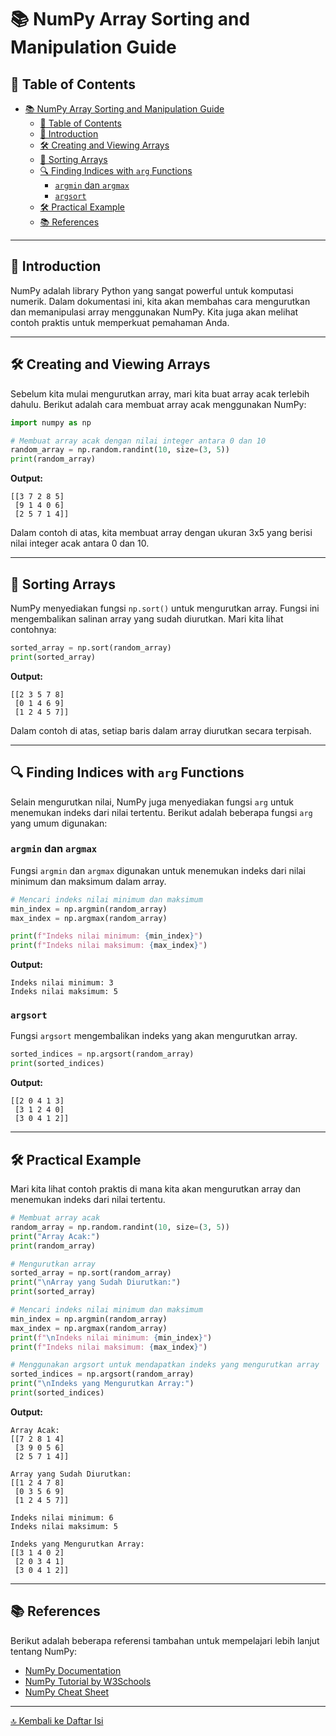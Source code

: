 
# 📚 NumPy Array Sorting and Manipulation Guide

## 📑 Table of Contents
- [📚 NumPy Array Sorting and Manipulation Guide](#-numpy-array-sorting-and-manipulation-guide)
  - [📑 Table of Contents](#-table-of-contents)
  - [🌟 Introduction](#-introduction)
  - [🛠️ Creating and Viewing Arrays](#️-creating-and-viewing-arrays)
  - [🔄 Sorting Arrays](#-sorting-arrays)
  - [🔍 Finding Indices with `arg` Functions](#-finding-indices-with-arg-functions)
    - [`argmin` dan `argmax`](#argmin-dan-argmax)
    - [`argsort`](#argsort)
  - [🛠️ Practical Example](#️-practical-example)
  - [📚 References](#-references)

---

## 🌟 Introduction

NumPy adalah library Python yang sangat powerful untuk komputasi numerik. Dalam dokumentasi ini, kita akan membahas cara mengurutkan dan memanipulasi array menggunakan NumPy. Kita juga akan melihat contoh praktis untuk memperkuat pemahaman Anda.

---

## 🛠️ Creating and Viewing Arrays

Sebelum kita mulai mengurutkan array, mari kita buat array acak terlebih dahulu. Berikut adalah cara membuat array acak menggunakan NumPy:

```python
import numpy as np

# Membuat array acak dengan nilai integer antara 0 dan 10
random_array = np.random.randint(10, size=(3, 5))
print(random_array)
```

**Output:**
```
[[3 7 2 8 5]
 [9 1 4 0 6]
 [2 5 7 1 4]]
```

Dalam contoh di atas, kita membuat array dengan ukuran 3x5 yang berisi nilai integer acak antara 0 dan 10.

---

## 🔄 Sorting Arrays

NumPy menyediakan fungsi `np.sort()` untuk mengurutkan array. Fungsi ini mengembalikan salinan array yang sudah diurutkan. Mari kita lihat contohnya:

```python
sorted_array = np.sort(random_array)
print(sorted_array)
```

**Output:**
```
[[2 3 5 7 8]
 [0 1 4 6 9]
 [1 2 4 5 7]]
```

Dalam contoh di atas, setiap baris dalam array diurutkan secara terpisah.

---

## 🔍 Finding Indices with `arg` Functions

Selain mengurutkan nilai, NumPy juga menyediakan fungsi `arg` untuk menemukan indeks dari nilai tertentu. Berikut adalah beberapa fungsi `arg` yang umum digunakan:

### `argmin` dan `argmax`
Fungsi `argmin` dan `argmax` digunakan untuk menemukan indeks dari nilai minimum dan maksimum dalam array.

```python
# Mencari indeks nilai minimum dan maksimum
min_index = np.argmin(random_array)
max_index = np.argmax(random_array)

print(f"Indeks nilai minimum: {min_index}")
print(f"Indeks nilai maksimum: {max_index}")
```

**Output:**
```
Indeks nilai minimum: 3
Indeks nilai maksimum: 5
```

### `argsort`
Fungsi `argsort` mengembalikan indeks yang akan mengurutkan array.

```python
sorted_indices = np.argsort(random_array)
print(sorted_indices)
```

**Output:**
```
[[2 0 4 1 3]
 [3 1 2 4 0]
 [3 0 4 1 2]]
```

---

## 🛠️ Practical Example

Mari kita lihat contoh praktis di mana kita akan mengurutkan array dan menemukan indeks dari nilai tertentu.

```python
# Membuat array acak
random_array = np.random.randint(10, size=(3, 5))
print("Array Acak:")
print(random_array)

# Mengurutkan array
sorted_array = np.sort(random_array)
print("\nArray yang Sudah Diurutkan:")
print(sorted_array)

# Mencari indeks nilai minimum dan maksimum
min_index = np.argmin(random_array)
max_index = np.argmax(random_array)
print(f"\nIndeks nilai minimum: {min_index}")
print(f"Indeks nilai maksimum: {max_index}")

# Menggunakan argsort untuk mendapatkan indeks yang mengurutkan array
sorted_indices = np.argsort(random_array)
print("\nIndeks yang Mengurutkan Array:")
print(sorted_indices)
```

**Output:**
```
Array Acak:
[[7 2 8 1 4]
 [3 9 0 5 6]
 [2 5 7 1 4]]

Array yang Sudah Diurutkan:
[[1 2 4 7 8]
 [0 3 5 6 9]
 [1 2 4 5 7]]

Indeks nilai minimum: 6
Indeks nilai maksimum: 5

Indeks yang Mengurutkan Array:
[[3 1 4 0 2]
 [2 0 3 4 1]
 [3 0 4 1 2]]
```

---

## 📚 References

Berikut adalah beberapa referensi tambahan untuk mempelajari lebih lanjut tentang NumPy:

- [NumPy Documentation](https://numpy.org/doc/)
- [NumPy Tutorial by W3Schools](https://www.w3schools.com/python/numpy_intro.asp)
- [NumPy Cheat Sheet](https://s3.amazonaws.com/assets.datacamp.com/blog_assets/Numpy_Python_Cheat_Sheet.pdf)

---

[🔝 Kembali ke Daftar Isi](#-table-of-contents)
